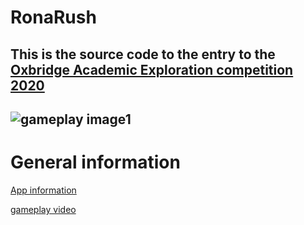 # RonaRush
This is the source code to the entry to the [Oxbridge Academic Exploration competition 2020](https://www.oxbridgemalaysia.org/academic-exploration-competition/)
---
![gameplay image1](https://user-images.githubusercontent.com/20654098/128592541-e4281ca7-eca7-4c20-b56a-59d96276bae4.PNG)
---
# General information
[App information](https://drive.google.com/file/d/1icSGR8KGEhg7tJb8uYx48Rr19Bfp8C1H/view)

[gameplay video](https://www.youtube.com/watch?v=a-6lz1IXfhY)
